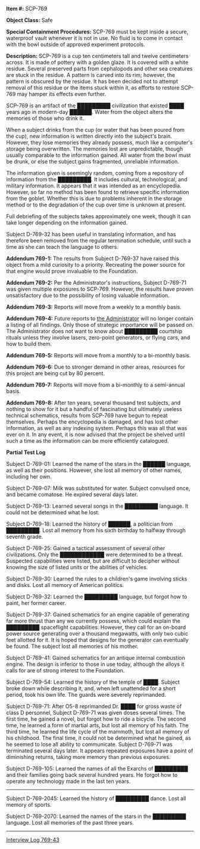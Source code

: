 **Item #:** SCP-769

**Object Class:** Safe

**Special Containment Procedures:** SCP-769 must be kept inside a secure, waterproof vault whenever it is not in use. No fluid is to come in contact with the bowl outside of approved experiment protocols.

**Description:** SCP-769 is a cup ten centimeters tall and twelve centimeters across. It is made of pottery with a golden glaze. It is covered with a white residue. Several preserved parts from cephalopods and other sea creatures are stuck in the residue. A pattern is carved into its rim; however, the pattern is obscured by the residue. It has been decided not to attempt removal of this residue or the items stuck within it, as efforts to restore SCP-769 may hamper its effects even further.

SCP-769 is an artifact of the █████████ civilization that existed ████ years ago in modern-day ██████. Water from the object alters the memories of those who drink it.

When a subject drinks from the cup (or water that has been poured from the cup), new information is written directly into the subject's brain. However, they lose memories they already possess, much like a computer's storage being overwritten. The memories lost are unpredictable, though usually comparable to the information gained. All water from the bowl must be drunk, or else the subject gains fragmented, unreliable information.

The information given is seemingly random, coming from a repository of information from the █████████. It includes cultural, technological, and military information. It appears that it was intended as an encyclopedia. However, so far no method has been found to retrieve specific information from the goblet. Whether this is due to problems inherent in the storage method or to the degradation of the cup over time is unknown at present.

Full debriefing of the subjects takes approximately one week, though it can take longer depending on the information gained.

Subject D-769-32 has been useful in translating information, and has therefore been removed from the regular termination schedule, until such a time as she can teach the language to others.

**Addendum 769-1:** The results from Subject D-769-37 have raised this object from a mild curiosity to a priority. Recreating the power source for that engine would prove invaluable to the Foundation.

**Addendum 769-2:** Per the Administrator's instructions, Subject D-769-71 was given multiple exposures to SCP-769. However, the results have proven unsatisfactory due to the possibility of losing valuable information.

**Addendum 769-3:** Reports will move from a weekly to a monthly basis.

**Addendum 769-4:** Future reports to [the Administrator](/expanded-biography-of-the-administrator) will no longer contain a listing of all findings. Only those of strategic importance will be passed on. The Administrator does not want to know about █████████ courtship rituals unless they involve lasers, zero-point generators, or flying cars, and how to build them.

**Addendum 769-5:** Reports will move from a monthly to a bi-monthly basis.

**Addendum 769-6:** Due to stronger demand in other areas, resources for this project are being cut by 80 percent.

**Addendum 769-7:** Reports will move from a bi-monthly to a semi-annual basis.

**Addendum 769-8:** After ten years, several thousand test subjects, and nothing to show for it but a handful of fascinating but ultimately useless technical schematics, results from SCP-769 have begun to repeat themselves. Perhaps the encyclopedia is damaged, and has lost other information, as well as any indexing system. Perhaps this was all that was ever on it. In any event, it is now advised that the project be shelved until such a time as the information can be more efficiently catalogued.

**Partial Test Log**

Subject D-769-01: Learned the name of the stars in the ██████ language, as well as their positions. However, she lost all memory of other names, including her own.

Subject D-769-07: Milk was substituted for water. Subject convulsed once, and became comatose. He expired several days later.

Subject D-769-13: Learned several songs in the █████████ language. It could not be determined what he lost.

Subject D-769-18: Learned the history of ██████, a politician from █████████. Lost all memory from his sixth birthday to halfway through seventh grade.

Subject D-769-25: Gained a tactical assessment of several other civilizations. Only the ████████████ were determined to be a threat. Suspected capabilities were listed, but are difficult to decipher without knowing the size of listed units or the abilities of vehicles.

Subject D-769-30: Learned the rules to a children's game involving sticks and disks. Lost all memory of American politics.

Subject D-769-32: Learned the █████████ language, but forgot how to paint, her former career.

Subject D-769-37: Gained schematics for an engine capable of generating far more thrust than any we currently possess, which could explain the █████████ spaceflight capabilities. However, they call for an on-board power source generating over a thousand megawatts, with only two cubic feet allotted for it. It is hoped that designs for the generator can eventually be found. The subject lost all memories of his mother.

Subject D-769-41: Gained schematics for an antique internal combustion engine. The design is inferior to those in use today, although the alloys it calls for are of strong interest to the Foundation.

Subject D-769-54: Learned the history of the temple of ████. Subject broke down while describing it, and, when left unattended for a short period, took his own life. The guards were severely reprimanded.

Subject D-769-71: After O5-8 reprimanded Dr. ████ for gross waste of class D personnel, Subject D-769-71 was given doses several times. The first time, he gained a novel, but forgot how to ride a bicycle. The second time, he learned a form of martial arts, but lost all memory of his faith. The third time, he learned the life cycle of the mammoth, but lost all memory of his childhood. The final time, it could not be determined what he gained, as he seemed to lose all ability to communicate. Subject D-769-71 was terminated several days later. It appears repeated exposures have a point of diminishing returns, taking more memory than previous exposures.

Subject D-769-105: Learned the names of all the Exarchs of █████████ and their families going back several hundred years. He forgot how to operate any technology made in the last ten years.

* * *

Subject D-769-2045: Learned the history of █████████ dance. Lost all memory of sports.

Subject D-769-2070: Learned the names of the stars in the █████████ language. Lost all memories of the past three years.

* * *

[Interview Log 769-43](/interview-log-769-43)